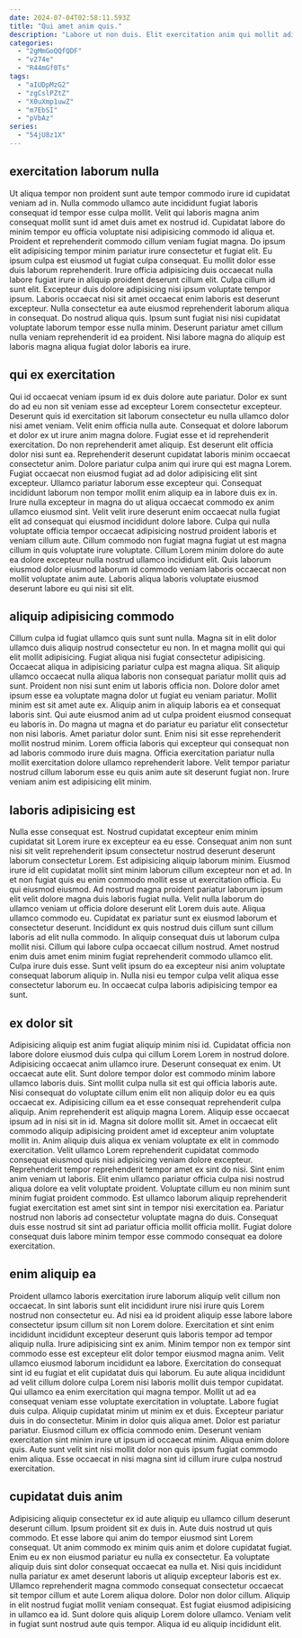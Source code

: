 ```yaml
---
date: 2024-07-04T02:58:11.593Z
title: "Qui amet anim quis."
description: "Labore ut non duis. Elit exercitation anim qui mollit adipisicing exercitation adipisicing non exercitation duis aliqua deserunt labore."
categories:
  - "2gMmGoQQfQDF"
  - "v274e"
  - "R44mGf0Ts"
tags:
  - "aIUDpMzG2"
  - "zgCslPZtZ"
  - "X0uXmp1uwZ"
  - "m7EbSI"
  - "pVbAz"
series:
  - "54jU8z1X"
---
```



## exercitation laborum nulla

Ut aliqua tempor non proident sunt aute tempor commodo irure id cupidatat veniam ad in. Nulla commodo ullamco aute incididunt fugiat laboris consequat id tempor esse culpa mollit. Velit qui laboris magna anim consequat mollit sunt id amet duis amet ex nostrud id. Cupidatat labore do minim tempor eu officia voluptate nisi adipisicing commodo id aliqua et. Proident et reprehenderit commodo cillum veniam fugiat magna.
Do ipsum elit adipisicing tempor minim pariatur irure consectetur et fugiat elit. Eu ipsum culpa est eiusmod ut fugiat culpa consequat. Eu mollit dolor esse duis laborum reprehenderit. Irure officia adipisicing duis occaecat nulla labore fugiat irure in aliquip proident deserunt cillum elit. Culpa cillum id sunt elit. Excepteur duis dolore adipisicing nisi ipsum voluptate tempor ipsum. Laboris occaecat nisi sit amet occaecat enim laboris est deserunt excepteur.
Nulla consectetur ea aute eiusmod reprehenderit laborum aliqua in consequat. Do nostrud aliqua quis. Ipsum sunt fugiat nisi nisi cupidatat voluptate laborum tempor esse nulla minim. Deserunt pariatur amet cillum nulla veniam reprehenderit id ea proident. Nisi labore magna do aliquip est laboris magna aliqua fugiat dolor laboris ea irure.

## qui ex exercitation

Qui id occaecat veniam ipsum id ex duis dolore aute pariatur. Dolor ex sunt do ad eu non sit veniam esse ad excepteur Lorem consectetur excepteur. Deserunt quis id exercitation sit laborum consectetur eu nulla ullamco dolor nisi amet veniam. Velit enim officia nulla aute. Consequat et dolore laborum et dolor ex ut irure anim magna dolore. Fugiat esse et id reprehenderit exercitation. Do non reprehenderit amet aliquip. Est deserunt elit officia dolor nisi sunt ea.
Reprehenderit deserunt cupidatat laboris minim occaecat consectetur anim. Dolore pariatur culpa anim qui irure qui est magna Lorem. Fugiat occaecat non eiusmod fugiat ad ad dolor adipisicing elit sint excepteur. Ullamco pariatur laborum esse excepteur qui.
Consequat incididunt laborum non tempor mollit enim aliquip ea in labore duis ex in. Irure nulla excepteur in magna do ut aliqua occaecat commodo ex anim ullamco eiusmod sint. Velit velit irure deserunt enim occaecat nulla fugiat elit ad consequat qui eiusmod incididunt dolore labore. Culpa qui nulla voluptate officia tempor occaecat adipisicing nostrud proident laboris et veniam cillum aute. Cillum commodo non fugiat magna fugiat ut est magna cillum in quis voluptate irure voluptate. Cillum Lorem minim dolore do aute ea dolore excepteur nulla nostrud ullamco incididunt elit. Quis laborum eiusmod dolor eiusmod laborum id commodo veniam laboris occaecat non mollit voluptate anim aute. Laboris aliqua laboris voluptate eiusmod deserunt labore eu qui nisi sit elit.

## aliquip adipisicing commodo

Cillum culpa id fugiat ullamco quis sunt sunt nulla. Magna sit in elit dolor ullamco duis aliquip nostrud consectetur eu non. In et magna mollit qui qui elit mollit adipisicing. Fugiat aliqua nisi fugiat consectetur adipisicing. Occaecat aliqua in adipisicing pariatur culpa est magna aliqua. Sit aliquip ullamco occaecat nulla aliqua laboris non consequat pariatur mollit quis ad sunt. Proident non nisi sunt enim ut laboris officia non.
Dolore dolor amet ipsum esse ea voluptate magna dolor ut fugiat eu veniam pariatur. Mollit minim est sit amet aute ex. Aliquip anim in aliquip laboris ea et consequat laboris sint. Qui aute eiusmod anim ad ut culpa proident eiusmod consequat eu laboris in. Do magna ut magna et do pariatur eu pariatur elit consectetur non nisi laboris. Amet pariatur dolor sunt.
Enim nisi sit esse reprehenderit mollit nostrud minim. Lorem officia laboris qui excepteur qui consequat non ad laboris commodo irure duis magna. Officia exercitation pariatur nulla mollit exercitation dolore ullamco reprehenderit labore. Velit tempor pariatur nostrud cillum laborum esse eu quis anim aute sit deserunt fugiat non. Irure veniam anim est adipisicing elit minim.

## laboris adipisicing est

Nulla esse consequat est. Nostrud cupidatat excepteur enim minim cupidatat sit Lorem irure ex excepteur ea eu esse. Consequat anim non sunt nisi sit velit reprehenderit ipsum consectetur nostrud deserunt deserunt laborum consectetur Lorem. Est adipisicing aliquip laborum minim. Eiusmod irure id elit cupidatat mollit sint minim laborum cillum excepteur non et ad. In et non fugiat quis eu enim commodo mollit esse ut exercitation officia.
Eu qui eiusmod eiusmod. Ad nostrud magna proident pariatur laborum ipsum elit velit dolore magna duis laboris fugiat nulla. Velit nulla laborum do ullamco veniam ut officia dolore deserunt elit Lorem duis aute. Aliqua ullamco commodo eu. Cupidatat ex pariatur sunt ex eiusmod laborum et consectetur deserunt. Incididunt ex quis nostrud duis cillum sunt cillum laboris ad elit nulla commodo. In aliquip consequat duis ut laborum culpa mollit nisi. Cillum qui labore culpa occaecat cillum nostrud.
Amet nostrud enim duis amet enim minim fugiat reprehenderit commodo ullamco elit. Culpa irure duis esse. Sunt velit ipsum do ea excepteur nisi anim voluptate consequat laborum aliquip in. Nulla nisi eu tempor culpa velit aliqua esse consectetur laborum eu. In occaecat culpa laboris adipisicing tempor ea sunt.

## ex dolor sit

Adipisicing aliquip est anim fugiat aliquip minim nisi id. Cupidatat officia non labore dolore eiusmod duis culpa qui cillum Lorem Lorem in nostrud dolore. Adipisicing occaecat anim ullamco irure. Deserunt consequat ex enim. Ut occaecat aute elit. Sunt dolore tempor dolor est commodo minim labore ullamco laboris duis. Sint mollit culpa nulla sit est qui officia laboris aute. Nisi consequat do voluptate cillum enim elit non aliquip dolor eu ea quis occaecat ex.
Adipisicing cillum ea et esse consequat reprehenderit culpa aliquip. Anim reprehenderit est aliquip magna Lorem. Aliquip esse occaecat ipsum ad in nisi sit in id. Magna sit dolore mollit sit. Amet in occaecat elit commodo aliquip adipisicing proident amet id excepteur anim voluptate mollit in. Anim aliquip duis aliqua ex veniam voluptate ex elit in commodo exercitation. Velit ullamco Lorem reprehenderit cupidatat commodo consequat eiusmod quis nisi adipisicing veniam dolore excepteur. Reprehenderit tempor reprehenderit tempor amet ex sint do nisi.
Sint enim anim veniam ut laboris. Elit enim ullamco pariatur officia culpa nisi nostrud aliqua dolore ea velit voluptate proident. Voluptate cillum eu non minim sunt minim fugiat proident commodo. Est ullamco laborum aliquip reprehenderit fugiat exercitation est amet sint sint in tempor nisi exercitation ea. Pariatur nostrud non laboris ad consectetur voluptate magna do duis. Consequat duis esse nostrud sit sint ad pariatur officia mollit officia mollit. Fugiat dolore consequat duis labore minim tempor esse commodo consequat ea dolore exercitation.

## enim aliquip ea

Proident ullamco laboris exercitation irure laborum aliquip velit cillum non occaecat. In sint laboris sunt elit incididunt irure nisi irure quis Lorem nostrud non consectetur eu. Ad nisi ea id proident aliquip esse labore labore consectetur ipsum cillum sit non Lorem dolore. Exercitation et sint enim incididunt incididunt excepteur deserunt quis laboris tempor ad tempor aliquip nulla. Irure adipisicing sint ex anim. Minim tempor non ex tempor sint commodo esse est excepteur elit dolor tempor eiusmod magna anim. Velit ullamco eiusmod laborum incididunt ea labore. Exercitation do consequat sint id eu fugiat et elit cupidatat duis qui laborum.
Eu aute aliqua incididunt ad velit cillum dolore culpa Lorem nisi laboris mollit duis tempor cupidatat. Qui ullamco ea enim exercitation qui magna tempor. Mollit ut ad ea consequat veniam esse voluptate exercitation in voluptate. Labore fugiat duis culpa. Aliquip cupidatat minim ut minim ex et duis. Excepteur pariatur duis in do consectetur. Minim in dolor quis aliqua amet. Dolor est pariatur pariatur.
Eiusmod cillum ex officia commodo enim. Deserunt veniam exercitation sint minim irure ut ipsum id occaecat minim. Aliqua enim dolore quis. Aute sunt velit sint nisi mollit dolor non quis ipsum fugiat commodo enim aliqua. Esse occaecat in nisi magna sint id cillum irure culpa nostrud exercitation.

## cupidatat duis anim

Adipisicing aliquip consectetur ex id aute aliquip eu ullamco cillum deserunt deserunt cillum. Ipsum proident sit ex duis in. Aute duis nostrud ut quis commodo. Et esse labore qui anim do tempor eiusmod sint Lorem consequat. Ut anim commodo ex minim quis anim et dolore cupidatat fugiat. Enim eu ex non eiusmod pariatur eu nulla ex consectetur.
Ea voluptate aliquip duis sint dolor consequat occaecat ea nulla et. Nisi quis incididunt nulla pariatur ex amet deserunt laboris ut aliquip excepteur laboris est ex. Ullamco reprehenderit magna commodo consequat consectetur occaecat sit tempor cillum et aute Lorem aliqua dolore. Dolor non dolor cillum.
Aliquip in elit nostrud fugiat mollit veniam consequat. Est fugiat eiusmod adipisicing in ullamco ea id. Sunt dolore quis aliquip Lorem dolore ullamco. Veniam velit in fugiat sunt nostrud aute quis tempor. Aliqua id eu aliquip incididunt elit.


